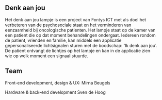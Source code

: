 ## Denk aan jou

Het denk aan jou lampje is een project van Fontys ICT met als doel het verbeteren van de psychosociale staat en het verminderen van eenzaamheid bij oncologische patienten. Het lampje staat op de kamer van een patient die op dat moment behandelingen ondergaat. Iedereen rondom de patient, vrienden en familie, kan middels een applicatie gepersonaliseerde lichtsignalen sturen met de boodschap: 'Ik denk aan jou'. De patient ontvangt de lichtjes op het lampje en kan in de applicatie zien wie op welk moment een signaal stuurde.

## Team

Front-end development, design & UX:
Mirna Beugels

Hardware & back-end development
Sven de Hoog

